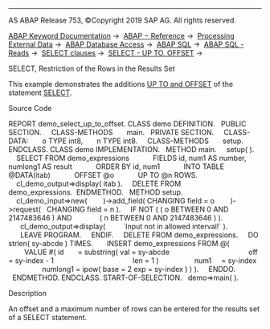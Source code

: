   

* * *

AS ABAP Release 753, ©Copyright 2019 SAP AG. All rights reserved.

[ABAP Keyword Documentation](javascript:call_link\('abenabap.htm'\)) →  [ABAP − Reference](javascript:call_link\('abenabap_reference.htm'\)) →  [Processing External Data](javascript:call_link\('abenabap_language_external_data.htm'\)) →  [ABAP Database Access](javascript:call_link\('abenabap_sql.htm'\)) →  [ABAP SQL](javascript:call_link\('abenopensql.htm'\)) →  [ABAP SQL - Reads](javascript:call_link\('abenopen_sql_reading.htm'\)) →  [SELECT clauses](javascript:call_link\('abenselect_clauses.htm'\)) →  [SELECT - UP TO, OFFSET](javascript:call_link\('abapselect_up_to_offset.htm'\)) → 

SELECT, Restriction of the Rows in the Results Set

This example demonstrates the additions [UP TO and OFFSET](javascript:call_link\('abapselect_up_to_offset.htm'\)) of the statement [SELECT](javascript:call_link\('abapselect.htm'\)).

Source Code

REPORT demo\_select\_up\_to\_offset.
CLASS demo DEFINITION.
  PUBLIC SECTION.
    CLASS-METHODS
      main.
  PRIVATE SECTION.
    CLASS-DATA:
      o TYPE int8,
      n TYPE int8.
    CLASS-METHODS
      setup.
ENDCLASS.
CLASS demo IMPLEMENTATION.
  METHOD main.
    setup( ).
    SELECT FROM demo\_expressions
           FIELDS id, num1 AS number, numlong1 AS result
           ORDER BY id, num1
           INTO TABLE @DATA(itab)
           OFFSET @o
           UP TO @n ROWS.
    cl\_demo\_output=>display( itab ).
    DELETE FROM demo\_expressions.  ENDMETHOD.
  METHOD setup.
    cl\_demo\_input=>new(
       )->add\_field( CHANGING field = o
       )->request(   CHANGING field = n ).
    IF NOT ( ( o BETWEEN 0 AND 2147483646 ) AND
             ( n BETWEEN 0 AND 2147483646 ) ).
      cl\_demo\_output=>display(
        \`Input not in allowed interval!\` ).
      LEAVE PROGRAM.
    ENDIF.
    DELETE FROM demo\_expressions.
    DO strlen( sy-abcde ) TIMES.
      INSERT demo\_expressions FROM @(
        VALUE #( id       = substring( val = sy-abcde
                                       off = sy-index - 1
                                       len = 1 )
                 num1     = sy-index
                 numlong1 = ipow( base = 2 exp = sy-index ) ) ).
    ENDDO.
  ENDMETHOD.
ENDCLASS.
START-OF-SELECTION.
  demo=>main( ).

Description

An offset and a maximum number of rows can be entered for the results set of a SELECT statement.